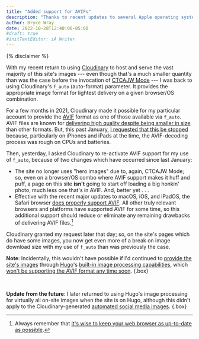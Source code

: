 ```yaml
---
title: "Added support for AVIFs"
description: "Thanks to recent updates to several Apple operating systems, the AVIF format is once again a reasonable choice for providing images on your website."
author: Bryce Wray
date: 2022-10-28T12:40:00-05:00
#draft: true
#initTextEditor: iA Writer
---
```


{% disclaimer %}

With my recent return to using [Cloudinary](https://cloudinary.com) to host and serve the vast majority of this site's images --- even though that's a much smaller quantity than was the case before the invocation of [CTCAJW Mode](/posts/2022/05/simplify-simplify-maybe-for-real-this-time/) --- I was back to using Cloudinary's `f_auto` (auto-format) parameter. It provides the appropriate image format for lightest delivery on a given browser/OS combination.

<!--excerpt-->

For a few months in 2021, Cloudinary made it possible for my particular account to provide the [AVIF](https://en.wikipedia.org/wiki/AVIF) format as one of those available via `f_auto`. AVIF files are known for [delivering high quality despite being smaller in size](https://www.smashingmagazine.com/2021/09/modern-image-formats-avif-webp/) than other formats. But, this past January, [I requested that this be stopped](/posts/2022/01/gems-in-rough-13/#a-wave-off-on-avifs) because, particularly on iPhones and iPads at the time, the AVIF-decoding process was rough on CPUs and batteries.

Then, yesterday, I asked Cloudinary to re-activate AVIF support for my use of `f_auto`, because of two changes which have occurred since last January:

- The site no longer uses "hero images" due to, again, CTCAJW Mode; so, even on a browser/OS combo where AVIF support makes it huff and puff, a page on this site **isn't** going to start off loading a big honkin' photo, much less one that's in AVIF. And, better yet . . .
- Effective with the recent major updates to macOS, iOS, and iPadOS, the Safari browser [does properly support AVIF](https://caniuse.com/?search=avif). All other truly relevant browsers and platforms have supported AVIF for some time, so this additional support should reduce or eliminate any remaining drawbacks of delivering AVIF files.[^updates]

[^updates]: Always remember that [it's wise to keep your web browser as up-to-date as possible](https://www.cisa.gov/uscert/publications/securing-your-web-browser).

Cloudinary granted my request later that day; so, on the site's pages which do have some images, you now get even more of a break on image download size with my use of `f_auto` than was previously the case.

**Note**: Incidentally, this wouldn't have possible if I'd continued to [provide the site's images](/posts/2022/06/responsive-optimized-images-hugo/) through [Hugo](https://gohugo.io)'s [built-in image processing capabilities](https://gohugo.io/content-management/image-processing), which [won't be supporting the AVIF format any time soon](https://github.com/gohugoio/hugo/issues/7837).
{.box}

<br />

**Update from the future**: I later returned to using Hugo's image processing for virtually all on-site images when the site is on Hugo, although this didn't apply to the Cloudinary-generated [automated social media images](/posts/2022/10/automated-social-media-images-cloudinary-hugo/).
{.box}
